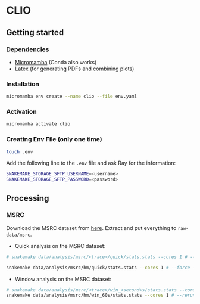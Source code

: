 # CLIO

## Getting started

### Dependencies

- [Micromamba](https://mamba.readthedocs.io/en/latest/installation/micromamba-installation.html) (Conda also works)
- Latex (for generating PDFs and combining plots)

### Installation

```bash
micromamba env create --name clio --file env.yaml

```

### Activation

```bash
micromamba activate clio
```

### Creating Env File (only one time)

```bash
touch .env
```

Add the following line to the `.env` file and ask Ray for the information:

```bash
SNAKEMAKE_STORAGE_SFTP_USERNAME=<username>
SNAKEMAKE_STORAGE_SFTP_PASSWORD=<password>
```

## Processing

### MSRC

Download the MSRC dataset from [here](http://iotta.snia.org/traces/block-io/388). Extract and put everything to `raw-data/msrc`.

- Quick analysis on the MSRC dataset:

```bash
# snakemake data/analysis/msrc/<trace>/quick/stats.stats --cores 1 # --force --rerun-incomplete

snakemake data/analysis/msrc/hm/quick/stats.stats --cores 1 # --force --rerun-incomplete
```

- Window analysis on the MSRC dataset:

```bash
# snakemake data/analysis/msrc/<trace>/win_<second>s/stats.stats --cores 1 # --rerun-incomplete --force
snakemake data/analysis/msrc/hm/win_60s/stats.stats --cores 1 # --rerun-incomplete --force
```
